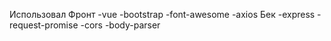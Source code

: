 Использовал
Фронт
	-vue
	-bootstrap
	-font-awesome
	-axios
Бек 
	-express
	-request-promise
	-cors
	-body-parser
